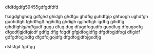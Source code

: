 dfdfdgdfg59455gdfgdfdfd

fsdgdghghdg
gdfghd
ghidgh
ghdfgu
ghdfig
guhdfgip
ghfuogh
ughdfgh
guohdfgh
fghdfhg$
hgihdfg
ghdigh
qgihdfigh
igdfig
gihdfig
gihdfigh$i
gihdf$gudf
gugu
dfug
dug
dfugdfogudfo
guodfug
dfqugodfg
dfgodfjgjdfgjodf
gdfjg
dfjg
fdgdf
gfgjdfogjdfjg
dfgdfogjdfogj
dfigidf
gdfgdfogjodfg
dfgdfojgojdfg
dfgdfogjdfojgodfjg

dsfsfgd
fgdfgg
